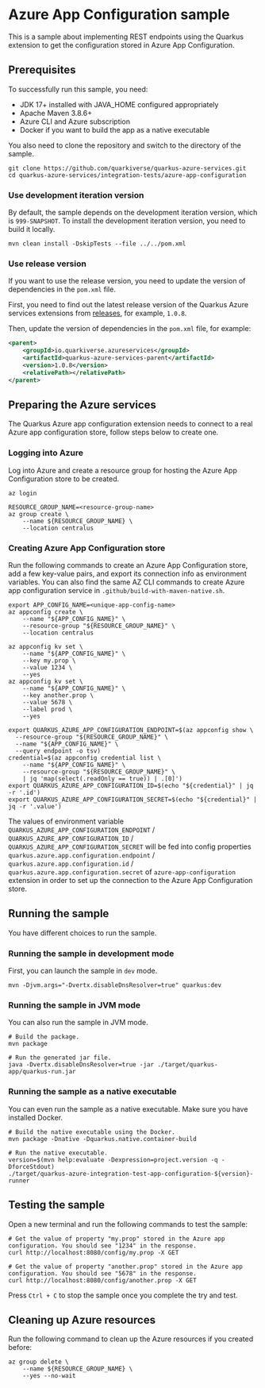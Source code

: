 # Azure App Configuration sample

This is a sample about implementing REST endpoints using the Quarkus extension to get the configuration stored in Azure
App Configuration.

## Prerequisites

To successfully run this sample, you need:

* JDK 17+ installed with JAVA_HOME configured appropriately
* Apache Maven 3.8.6+
* Azure CLI and Azure subscription
* Docker if you want to build the app as a native executable

You also need to clone the repository and switch to the directory of the sample.

```
git clone https://github.com/quarkiverse/quarkus-azure-services.git
cd quarkus-azure-services/integration-tests/azure-app-configuration
```

### Use development iteration version

By default, the sample depends on the development iteration version, which is `999-SNAPSHOT`. To install the development
iteration version, you need to build it locally.

```
mvn clean install -DskipTests --file ../../pom.xml
```

### Use release version

If you want to use the release version, you need to update the version of dependencies in the `pom.xml` file.

First, you need to find out the latest release version of the Quarkus Azure services extensions
from [releases](https://github.com/quarkiverse/quarkus-azure-services/releases), for example, `1.0.8`.

Then, update the version of dependencies in the `pom.xml` file, for example:

```xml
<parent>
    <groupId>io.quarkiverse.azureservices</groupId>
    <artifactId>quarkus-azure-services-parent</artifactId>
    <version>1.0.8</version>
    <relativePath></relativePath>
</parent>
```

## Preparing the Azure services

The Quarkus Azure app configuration extension needs to connect to a real Azure app configuration store, follow steps
below to create one.

### Logging into Azure

Log into Azure and create a resource group for hosting the Azure App Configuration store to be created.

```
az login

RESOURCE_GROUP_NAME=<resource-group-name>
az group create \
    --name ${RESOURCE_GROUP_NAME} \
    --location centralus
```

### Creating Azure App Configuration store

Run the following commands to create an Azure App Configuration store, add a few key-value pairs, and export its
connection info as environment variables. You can also find the same AZ CLI commands to create Azure app configuration service in `.github/build-with-maven-native.sh`.

```
export APP_CONFIG_NAME=<unique-app-config-name>
az appconfig create \
    --name "${APP_CONFIG_NAME}" \
    --resource-group "${RESOURCE_GROUP_NAME}" \
    --location centralus

az appconfig kv set \
    --name "${APP_CONFIG_NAME}" \
    --key my.prop \
    --value 1234 \
    --yes
az appconfig kv set \
    --name "${APP_CONFIG_NAME}" \
    --key another.prop \
    --value 5678 \
    --label prod \
    --yes
    
export QUARKUS_AZURE_APP_CONFIGURATION_ENDPOINT=$(az appconfig show \
  --resource-group "${RESOURCE_GROUP_NAME}" \
  --name "${APP_CONFIG_NAME}" \
  --query endpoint -o tsv)
credential=$(az appconfig credential list \
    --name "${APP_CONFIG_NAME}" \
    --resource-group "${RESOURCE_GROUP_NAME}" \
    | jq 'map(select(.readOnly == true)) | .[0]')
export QUARKUS_AZURE_APP_CONFIGURATION_ID=$(echo "${credential}" | jq -r '.id')
export QUARKUS_AZURE_APP_CONFIGURATION_SECRET=$(echo "${credential}" | jq -r '.value')
```

The values of environment
variable `QUARKUS_AZURE_APP_CONFIGURATION_ENDPOINT` / `QUARKUS_AZURE_APP_CONFIGURATION_ID` / `QUARKUS_AZURE_APP_CONFIGURATION_SECRET`
will be fed into config
properties `quarkus.azure.app.configuration.endpoint` / `quarkus.azure.app.configuration.id` / `quarkus.azure.app.configuration.secret`
of `azure-app-configuration` extension in order to set up the connection to the Azure App Configuration store.

## Running the sample

You have different choices to run the sample.

### Running the sample in development mode

First, you can launch the sample in `dev` mode.

```
mvn -Djvm.args="-Dvertx.disableDnsResolver=true" quarkus:dev
```

### Running the sample in JVM mode

You can also run the sample in JVM mode.

```
# Build the package.
mvn package

# Run the generated jar file.
java -Dvertx.disableDnsResolver=true -jar ./target/quarkus-app/quarkus-run.jar
```

### Running the sample as a native executable

You can even run the sample as a native executable. Make sure you have installed Docker.

```
# Build the native executable using the Docker.
mvn package -Dnative -Dquarkus.native.container-build

# Run the native executable.
version=$(mvn help:evaluate -Dexpression=project.version -q -DforceStdout)
./target/quarkus-azure-integration-test-app-configuration-${version}-runner
```

## Testing the sample

Open a new terminal and run the following commands to test the sample:

```
# Get the value of property "my.prop" stored in the Azure app configuration. You should see "1234" in the response.
curl http://localhost:8080/config/my.prop -X GET

# Get the value of property "another.prop" stored in the Azure app configuration. You should see "5678" in the response.
curl http://localhost:8080/config/another.prop -X GET
```

Press `Ctrl + C` to stop the sample once you complete the try and test.

## Cleaning up Azure resources

Run the following command to clean up the Azure resources if you created before:

```
az group delete \
    --name ${RESOURCE_GROUP_NAME} \
    --yes --no-wait
```
